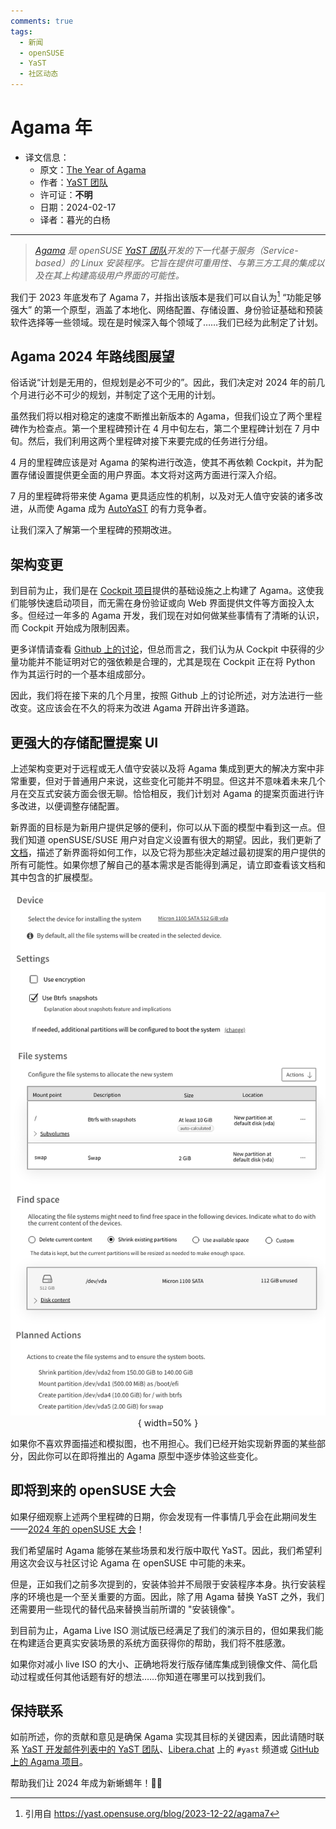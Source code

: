 ```yaml
---
comments: true
tags:
  - 新闻
  - openSUSE
  - YaST
  - 社区动态
---
```


# Agama 年

- 译文信息：
    - 原文：[The Year of Agama](https://yast.opensuse.org/blog/2024-02-08/year-of-agama)
    - 作者：[YaST 团队](https://yast.opensuse.org/)
    - 许可证：**不明**
    - 日期：2024-02-17
    - 译者：暮光的白杨

----

> *[Agama] 是 openSUSE [YaST 团队]开发的下一代基于服务（Service-based）的 Linux 安装程序。它旨在提供可重用性、与第三方工具的集成以及在其上构建高级用户界面的可能性。*

[Agama]: https://github.com/openSUSE/agama
[YaST 团队]: https://yast.opensuse.org/

我们于 2023 年底发布了 Agama 7，并指出该版本是我们可以自认为[^agama7] “功能足够强大” 的第一个原型，涵盖了本地化、网络配置、存储设置、身份验证基础和预装软件选择等一些领域。现在是时候深入每个领域了……我们已经为此制定了计划。

[^agama7]: 引用自 <https://yast.opensuse.org/blog/2023-12-22/agama7>

## Agama 2024 年路线图展望

俗话说“计划是无用的，但规划是必不可少的”。因此，我们决定对 2024 年的前几个月进行必不可少的规划，并制定了这个无用的计划。

虽然我们将以相对稳定的速度不断推出新版本的 Agama，但我们设立了两个里程碑作为检查点。第一个里程碑预计在 4 月中旬左右，第二个里程碑计划在 7 月中旬。然后，我们利用这两个里程碑对接下来要完成的任务进行分组。

4 月的里程碑应该是对 Agama 的架构进行改造，使其不再依赖 Cockpit，并为配置存储设置提供更全面的用户界面。本文将对这两方面进行深入介绍。

7 月的里程碑将带来使 Agama 更具适应性的机制，以及对无人值守安装的诸多改进，从而使 Agama 成为 [AutoYaST] 的有力竞争者。

[autoyast]: https://doc.opensuse.org/projects/autoyast/

让我们深入了解第一个里程碑的预期改进。

## 架构变更

到目前为止，我们是在 [Cockpit 项目]提供的基础设施之上构建了 Agama。这使我们能够快速启动项目，而无需在身份验证或向 Web 界面提供文件等方面投入太多。但经过一年多的 Agama 开发，我们现在对如何做某些事情有了清晰的认识，而 Cockpit 开始成为限制因素。

[Cockpit 项目]: https://cockpit-project.org/

更多详情请查看 [Github 上的讨论]，但总而言之，我们认为从 Cockpit 中获得的少量功能并不能证明对它的强依赖是合理的，尤其是现在 Cockpit 正在将 Python 作为其运行时的一个基本组成部分。

[Github 上的讨论]: https://github.com/openSUSE/agama/discussions/1000

因此，我们将在接下来的几个月里，按照 Github 上的讨论所述，对方法进行一些改变。这应该会在不久的将来为改进 Agama 开辟出许多道路。

## 更强大的存储配置提案 UI

上述架构变更对于远程或无人值守安装以及将 Agama 集成到更大的解决方案中非常重要，但对于普通用户来说，这些变化可能并不明显。但这并不意味着未来几个月在交互式安装方面会很无聊。恰恰相反，我们计划对 Agama 的提案页面进行许多改进，以便调整存储配置。

新界面的目标是为新用户提供足够的便利，你可以从下面的模型中看到这一点。但我们知道 openSUSE/SUSE 用户对自定义设置有很大的期望。因此，我们更新了[文档]，描述了新界面将如何工作，以及它将为那些决定越过最初提案的用户提供的所有可能性。如果你想了解自己的基本需求是否能得到满足，请立即查看该文档和其中包含的扩展模型。

[文档]: https://github.com/openSUSE/agama/blob/master/doc/storage_ui.md

<center>

![](./images/2024-02/storage.png){ width=50% }

</center>

如果你不喜欢界面描述和模拟图，也不用担心。我们已经开始实现新界面的某些部分，因此你可以在即将推出的 Agama 原型中逐步体验这些变化。

## 即将到来的 openSUSE 大会

如果仔细观察上述两个里程碑的日期，你会发现有一件事情几乎会在此期间发生——[2024 年的 openSUSE 大会]！

[2024 年的 openSUSE 大会]: https://events.opensuse.org/conferences/oSC24

我们希望届时 Agama 能够在某些场景和发行版中取代 YaST。因此，我们希望利用这次会议与社区讨论 Agama 在 openSUSE 中可能的未来。

但是，正如我们之前多次提到的，安装体验并不局限于安装程序本身。执行安装程序的环境也是一个至关重要的方面。因此，除了用 Agama 替换 YaST 之外，我们还需要用一些现代的替代品来替换当前所谓的 "安装镜像"。

到目前为止，Agama Live ISO 测试版已经满足了我们的演示目的，但如果我们能在构建适合更真实安装场景的系统方面获得你的帮助，我们将不胜感激。

如果你对减小 live ISO 的大小、正确地将发行版存储库集成到镜像文件、简化启动过程或任何其他话题有好的想法……你知道在哪里可以找到我们。

## 保持联系

如前所述，你的贡献和意见是确保 Agama 实现其目标的关键因素，因此请随时联系 [YaST 开发邮件列表中的 YaST 团队]、[Libera.chat] 上的 `#yast` 频道或 [GitHub 上的 Agama 项目][Agama]。

[YaST 开发邮件列表中的 YaST 团队]: https://lists.opensuse.org/archives/list/yast-devel@lists.opensuse.org/
[Libera.chat]: https://libera.chat/

帮助我们让 2024 年成为新蜥蜴年！🤝🦎